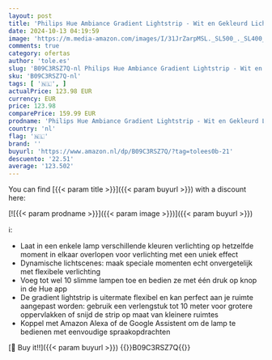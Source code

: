 ```yaml
---
layout: post
title: 'Philips Hue Ambiance Gradient Lightstrip - Wit en Gekleurd Licht - Werkt met Alexa en Google Home - Verbind met Bluetooth of Hue Bridge - Dimbaar - 200 cm Lange Ledstrip - Basis'
date: 2024-10-13 04:19:59
image: 'https://m.media-amazon.com/images/I/31JrZarpMSL._SL500_._SL400_.jpg'
comments: true
category: ofertas
author: 'tole.es'
slug: 'B09C3RSZ7Q-nl Philips Hue Ambiance Gradient Lightstrip - Wit en Gekleurd...'
sku: 'B09C3RSZ7Q-nl'
tags: [ '🇳🇱', ]
actualPrice: 123.98 EUR
currency: EUR
price: 123.98
comparePrice: 159.99 EUR
prodname: 'Philips Hue Ambiance Gradient Lightstrip - Wit en Gekleurd Licht - Werkt met Alexa en Google Home - Verbind met Bluetooth of Hue Bridge - Dimbaar - 200 cm Lange Ledstrip - Basis'
country: 'nl'
flag: '🇳🇱'
brand: ''
buyurl: 'https://www.amazon.nl/dp/B09C3RSZ7Q/?tag=tolees0b-21'
descuento: '22.51'
average: '123.502'
---
```


You can find [{{< param title >}}]({{< param buyurl >}}) with a discount here:

[![{{< param prodname >}}]({{< param image >}})]({{< param buyurl >}})

ℹ️:

- Laat in een enkele lamp verschillende kleuren verlichting op hetzelfde moment in elkaar overlopen voor verlichting met een uniek effect
- Dynamische lichtscenes: maak speciale momenten echt onvergetelijk met flexibele verlichting
- Voeg tot wel 10 slimme lampen toe en bedien ze met één druk op knop in de Hue app
- De gradient lightstrip is uitermate flexibel en kan perfect aan je ruimte aangepast worden: gebruik een verlengstuk tot 10 meter voor grotere oppervlakken of snijd de strip op maat van kleinere ruimtes
- Koppel met Amazon Alexa of de Google Assistent om de lamp te bedienen met eenvoudige spraakopdrachten

[🛒 Buy it!!]({{< param buyurl >}})
{{<world>}}B09C3RSZ7Q{{</world>}}
